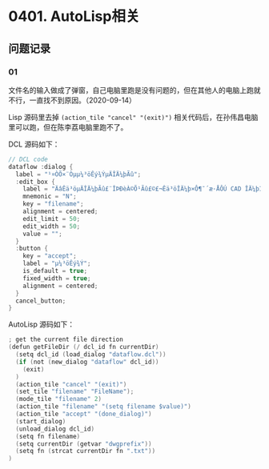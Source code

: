# 0401. AutoLisp相关

## 问题记录

### 01

文件名的输入做成了弹窗，自己电脑里跑是没有问题的，但在其他人的电脑上跑就不行，一直找不到原因。（2020-09-14）

Lisp 源码里去掉 `(action_tile "cancel" "(exit)")` 相关代码后，在孙伟昌电脑里可以跑，但在陈李荔电脑里跑不了。

DCL 源码如下：

```c
// DCL code
dataflow :dialog {
  label = "¹¤ÒÕ×¨Òµµ¼³öÊý¾ÝµÄÎÄ¼þÃû";
  :edit_box {
    label = "ÄâÊä³öµÄÎÄ¼þÃû£¨ÎÞÐèÀ©Õ¹Ãû£©£¬Êä³öÎÄ¼þ×Ô¶¯´æ·ÅÔÚ CAD ÎÄ¼þÍ¬Ò»¸öÎÄ¼þ¼ÐÄÚ";
    mnemonic = "N";
    key = "filename";
    alignment = centered;
    edit_limit = 50;
    edit_width = 50;
    value = "";
  }
  :button {
    key = "accept";
    label = "µ¼³öÊý¾Ý";
    is_default = true;
    fixed_width = true;
    alignment = centered;
  }
  cancel_button;
}
```

AutoLisp 源码如下：

```c
; get the current file direction
(defun getFileDir (/ dcl_id fn currentDir)
  (setq dcl_id (load_dialog "dataflow.dcl"))
  (if (not (new_dialog "dataflow" dcl_id))
    (exit)
  )
  (action_tile "cancel" "(exit)")
  (set_tile "filename" "FileName");
  (mode_tile "filename" 2)
  (action_tile "filename" "(setq filename $value)")
  (action_tile "accept" "(done_dialog)")
  (start_dialog)
  (unload_dialog dcl_id)
  (setq fn filename)
  (setq currentDir (getvar "dwgprefix"))
  (setq fn (strcat currentDir fn ".txt"))
)
```